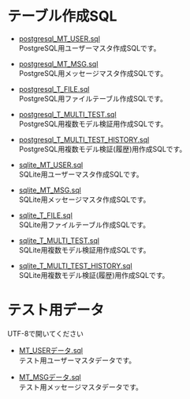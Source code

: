 # テーブル作成SQL
+ [postgresql_MT_USER.sql](postgresql_MT_USER.sql)  
PostgreSQL用ユーザーマスタ作成SQLです。

+ [postgresql_MT_MSG.sql](postgresql_MT_MSG.sql)  
PostgreSQL用メッセージマスタ作成SQLです。

+ [postgresql_T_FILE.sql](postgresql_T_FILE.sql)  
PostgreSQL用ファイルテーブル作成SQLです。

+ [postgresql_T_MULTI_TEST.sql](postgresql_T_MULTI_TEST.sql)  
PostgreSQL用複数モデル検証用作成SQLです。

+ [postgresql_T_MULTI_TEST_HISTORY.sql](postgresql_T_MULTI_TEST_HISTORY.sql)  
PostgreSQL用複数モデル検証(履歴)用作成SQLです。


+ [sqlite_MT_USER.sql](sqlite_MT_USER.sql)  
SQLite用ユーザーマスタ作成SQLです。

+ [sqlite_MT_MSG.sql](sqlite_MT_MSG.sql)  
SQLite用メッセージマスタ作成SQLです。

+ [sqlite_T_FILE.sql](sqlite_T_FILE.sql)  
SQLite用ファイルテーブル作成SQLです。

+ [sqlite_T_MULTI_TEST.sql](sqlite_T_MULTI_TEST.sql)  
SQLite用複数モデル検証用作成SQLです。

+ [sqlite_T_MULTI_TEST_HISTORY.sql](sqlite_T_MULTI_TEST_HISTORY.sql)  
SQLite用複数モデル検証(履歴)用作成SQLです。

# テスト用データ
UTF-8で開いてください
+ [MT_USERデータ.sql](MT_USERデータ.sql)  
テスト用ユーザーマスタデータです。

+ [MT_MSGデータ.sql](MT_MSGデータ.sql)  
テスト用メッセージマスタデータです。
